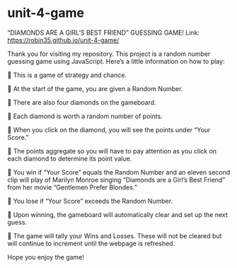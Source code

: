 # unit-4-game

“DIAMONDS ARE A GIRL’S BEST FRIEND” GUESSING GAME!
Link: https://robin35.github.io/unit-4-game/

Thank you for visiting my repository. This project is a random number guessing game using JavaScript.  Here’s a little information on how to play:

	This is a game of strategy and chance.

	At the start of the game, you are given a Random Number.

	There are also four diamonds on the gameboard.

	Each diamond is worth a random number of points.

	When you click on the diamond, you will see the points under “Your Score.”

	The points aggregate so you will have to pay attention as you click on each diamond to determine its point value.

	You win if “Your Score” equals the Random Number and an eleven second clip will play of Marilyn Monroe singing “Diamonds are a Girl’s Best Friend” from her movie “Gentlemen Prefer Blondes.”

	You lose if “Your Score” exceeds the Random Number.

	Upon winning, the gameboard will automatically clear and set up the next guess.

	The game will tally your Wins and Losses.  These will not be cleared but will continue to increment until the webpage is refreshed.

Hope you enjoy the game!
